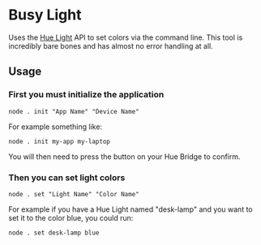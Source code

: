 # Busy Light

Uses the [Hue Light](https://developers.meethue.com/) API to set colors
via the command line. This tool is incredibly bare bones and has almost
no error handling at all.

## Usage

### First you must initialize the application

```shell
node . init "App Name" "Device Name"
```

For example something like:

```shell
node . init my-app my-laptop
```

You will then need to press the button on your Hue Bridge to confirm.

### Then you can set light colors

```shell
node . set "Light Name" "Color Name"
```

For example if you have a Hue Light named "desk-lamp" and you want to
set it to the color blue, you could run:

```shell
node . set desk-lamp blue
```
